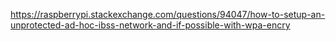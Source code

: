 https://raspberrypi.stackexchange.com/questions/94047/how-to-setup-an-unprotected-ad-hoc-ibss-network-and-if-possible-with-wpa-encry
